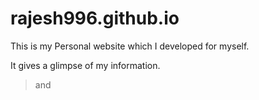 # rajesh996.github.io

This is my Personal website which I developed for myself.

It gives a glimpse of my information.

>  <p> and </p>
